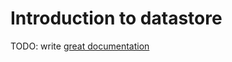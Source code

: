 # Introduction to datastore

TODO: write [great documentation](http://jacobian.org/writing/what-to-write/)
